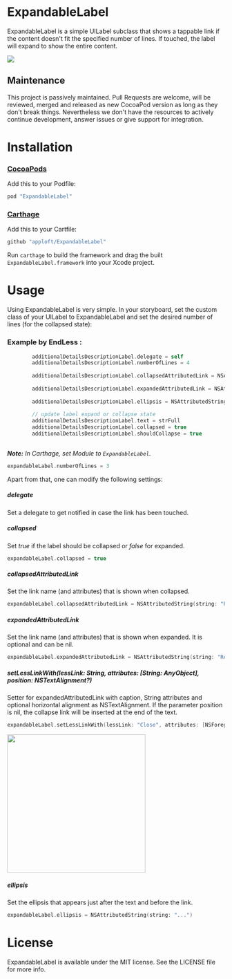 # ExpandableLabel
ExpandableLabel is a simple UILabel subclass that shows a tappable link if the content doesn't fit the specified number of lines. If touched, the label will expand to show the entire content.

<img src="https://raw.githubusercontent.com/apploft/ExpandableLabel/master/Resources/ExpandableLabel.gif">

## Maintenance
This project is passively maintained. Pull Requests are welcome, will be reviewed, merged and released as new CocoaPod version as long as they don't break things.
Nevertheless we don't have the resources to actively continue development, answer issues or give support for integration.

# Installation

### [CocoaPods](https://guides.cocoapods.org/using/using-cocoapods.html)

Add this to your Podfile:

```ruby
pod "ExpandableLabel"
```

### [Carthage](https://github.com/Carthage/Carthage)

Add this to your Cartfile:

```ruby
github "apploft/ExpandableLabel"
```

Run `carthage` to build the framework and drag the built `ExpandableLabel.framework` into your Xcode project.

# Usage
Using ExpandableLabel is very simple. In your storyboard, set the custom class of your UILabel to ExpandableLabel and set the desired number of lines (for the collapsed state):

### Example by EndLess : 
```swift
        additionalDetailsDescriptionLabel.delegate = self
        additionalDetailsDescriptionLabel.numberOfLines = 4
        
        additionalDetailsDescriptionLabel.collapsedAttributedLink = NSAttributedString(string: "Read More", attributes: [NSAttributedString.Key.foregroundColor : UIColor.orange]) //NSAttributedString(string: "more")
        
        additionalDetailsDescriptionLabel.expandedAttributedLink = NSAttributedString(string: "Read Less", attributes: [NSAttributedString.Key.foregroundColor : UIColor.orange])//NSAttributedString(string: "Less")
       
        additionalDetailsDescriptionLabel.ellipsis = NSAttributedString(string: "...")
       
        // update label expand or collapse state
        additionalDetailsDescriptionLabel.text = strFull
        additionalDetailsDescriptionLabel.collapsed = true
        additionalDetailsDescriptionLabel.shouldCollapse = true
     
```  
_**Note:** In Carthage, set Module to `ExpandableLabel`._

```swift
expandableLabel.numberOfLines = 3
```

Apart from that, one can modify the following settings:

##### delegate
Set a delegate to get notified in case the link has been touched.

##### collapsed
Set _true_ if the label should be collapsed or _false_ for expanded.

```swift
expandableLabel.collapsed = true
```

##### collapsedAttributedLink
Set the link name (and attributes) that is shown when collapsed.

```swift
expandableLabel.collapsedAttributedLink = NSAttributedString(string: "Read More")
```

##### expandedAttributedLink
Set the link name (and attributes) that is shown when expanded.
It is optional and can be nil.

```swift
expandableLabel.expandedAttributedLink = NSAttributedString(string: "Read Less")
```

##### setLessLinkWith(lessLink: String, attributes: [String: AnyObject], position: NSTextAlignment?)

Setter for expandedAttributedLink with caption, String attributes and optional horizontal alignment as NSTextAlignment.
If the parameter position is nil, the collapse link will be inserted at the end of the text.

```swift
expandableLabel.setLessLinkWith(lessLink: "Close", attributes: [NSForegroundColorAttributeName:UIColor.red], position: nil)
```
<img width="320" src="https://raw.githubusercontent.com/apploft/ExpandableLabel/master/Resources/MoreLessExpand.gif">

##### ellipsis
Set the ellipsis that appears just after the text and before the link.

```swift
expandableLabel.ellipsis = NSAttributedString(string: "...")
```


# License
ExpandableLabel is available under the MIT license. See the LICENSE file for more info.
